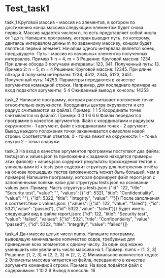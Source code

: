 # Test_task1

task_1
Круговой массив - массив из элементов, в котором по достижению конца массива следующим элементом будет снова первый. Mассив задается числом n, то есть представляет собой числа от 1 до n. Напишите программу, которая выводит путь, по которому, двигаясь интервалом длины m по заданному массиву, концом будет являться первый элемент. Началом одного интервала является конец предыдущего. Путь - массив из начальных элементов полученных интервалов. Пример 1: n = 4, m = 3 Решение: Круговой массив: 1234. При длине обхода 3 получаем интервалы: 123, 341. Полученный путь: 13. Пример 2: n = 5, m = 4 Решение: Круговой массив: 12345. При длине обхода 4 получаем интервалы: 1234, 4512, 2345, 5123, 3451. Полученный путь: 14253. Параметры передаются в качестве аргументов командной строки. Например, для последнего примера на вход подаются аргументы: 5 4 Ожидаемый вывод в консоль: 14253

task_2
Напишите программу, которая рассчитывает положение точки относительно окружности. Координаты центра окружности и его радиус считываются из файла1. Пример: 1 1 5 Координаты точек считываются из файла2. Пример: 0 0 1 6 6 6 Файлы передаются программе в качестве аргументов. Файл с координатами и радиусом окружности - 1 аргумент, файл с координатами точек - 2 аргумент. Вывод каждого положения точки заканчивается символом новой строки. Соответствия ответов: 0 - точка лежит на окружности 1 - точка внутри 2 - точка снаружи

task_3
На вход в качестве аргументов программы поступают два файла: tests.json и values.json (в приложении к заданию находятся примеры этих файлов) • values.json содержит результаты прохождения тестов с уникальными id • tests.json содержит структуру для построения отчёта на основе прошедших тестов (вложенность может быть большей, чем в примере) Напишите программу, которая формирует файл report.json с заполненными полями value для структуры tests.json на основании values.json. Пример: Часть структуры tests.json: {"id": 122, "title": "Security test", "value": "", "values": [{"id": 5321, "title": "Confidentiality", "value": ""}, {"id": 5322, "title": "Integrity", "value": ""}]} После заполнения в соответствии с values.json: {"values": [{"id": 122, "value": "failed"}, {"id": 5321,"value": "passed"}, {"id": 5322,"value": "failed"}]} Будет иметь следующий вид в файле report.json: {"id": 122, "title": "Security test", "value": "failed", "values": [{"id": 5321, "title": "Confidentiality", "value": "passed"}, {"id": 5322, "title": "Integrity", "value": "failed"}]}

task_4
Дан массив целых чисел nums. Напишите программу, выводящую минимальное количество ходов, требуемых для приведения всех элементов к одному числу. За один ход можно уменьшить или увеличить число массива на 1. Пример: nums = [1, 2, 3] Решение: [1, 2, 3] => [2, 2, 3] => [2, 2, 2] Минимальное количество ходов: 2 Элементы массива читаются из файла, переданного в качестве аргумента командной строки. Пример: На вход подаётся файл с содержимым: 1 10 2 9 Вывод в консоль: 16
